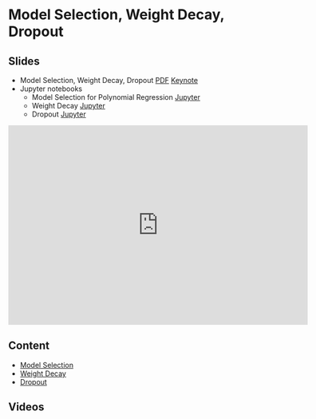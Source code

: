 # Model Selection, Weight Decay, Dropout

## Slides

- Model Selection, Weight Decay, Dropout [PDF](../../slides/2_12/7-Capacity.pdf) [Keynote](../../slides/2_12/7-Capacity.key)
- Jupyter notebooks
  - Model Selection for Polynomial Regression [Jupyter](../../slides/2_12/underfit-overfit.ipynb)
  - Weight Decay [Jupyter](../../slides/2_12/weight-decay.ipynb)
  - Dropout [Jupyter](../../slides/2_12/dropout.ipynb)


<center><iframe src="http://docs.google.com/gview?url=http://courses.d2l.ai/berkeley-stat-157/slides/2_12/7-Capacity.pdf&embedded=true"
    style="width:600px; height:400px;" frameborder="0"></iframe></center>

## Content

* [Model Selection](http://d2l.ai/chapter_deep-learning-basics/underfit-overfit.html)
* [Weight Decay](http://d2l.ai/chapter_deep-learning-basics/weight-decay.html)
* [Dropout](http://d2l.ai/chapter_deep-learning-basics/dropout.html)

## Videos
